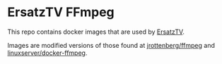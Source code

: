 # ErsatzTV FFmpeg

This repo contains docker images that are used by [ErsatzTV](https://github.com/jasongdove/ErsatzTV).

Images are modified versions of those found at [jrottenberg/ffmpeg](https://github.com/jrottenberg/ffmpeg) and [linuxserver/docker-ffmpeg](https://github.com/linuxserver/docker-ffmpeg).
